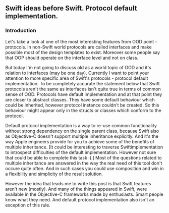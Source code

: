 ## Swift ideas before Swift. Protocol default implementation.

### Introduction

Let's take a look at one of the most interesting features from OOD point - protocols.
In non-Swift world protocols are called interfaces and make possible most of the design templates to exist.
Moreover some people say that OOP should operate on the interface level and not on class.

But today I'm not going to discuss old as a world topic of OOD and it's relation to interfaces (may be one day).
Currently I want to point your attention to more specific area of Swift's protocols - protocol default implementation.
To be completely accurate the statement below that Swift protocols aren't the same as interfaces isn't quite true in terms of common sense of OOD. Protocols have default implementation and at that point they are closer to abstract classes. 
They have some default behaviour which could be inherited, however protocol instance couldn't be created. 
So this behaviour might appear only in the structs or classes which conform to the protocol.

Default protocol implementation is a way to re-use common functionality without strong dependency on the single parent class,
because Swift also as Objective-C doesn't support multiple inheritance explicitly. And it's the way Apple engineers provide for you to achieve some of the benefits of multiple inheritance. [It could be interesting to traverse Swiftimplementation to introspect difficulties of the default implementation. However not sure that could be able to complete this task :).]
Most of the questions related to multiple inheritance are answered in the way the real need of this tool don't occure quite often.
And in such cases you could use composition and win in a flexibility and simplicity of the result solution.

However the idea that leads me to write this post is that Swift features aren't new (mostly). And many of the things appeared in Swift, were available in the Objective-C frameworks made by enthusiasts. Smart people know what they need. And default protocol implementation also isn't an exception of this rule.

